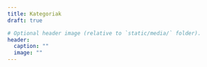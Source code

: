 ```yaml
---
title: Kategoriak
draft: true

# Optional header image (relative to `static/media/` folder).
header:
  caption: ""
  image: ""
---
```

